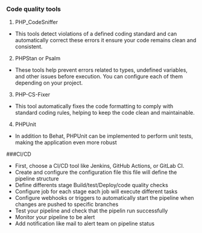 ### Code quality tools

1. PHP_CodeSniffer
 - This tools detect violations of a defined coding standard and can automatically correct these errors it ensure your code remains clean and consistent.
2. PHPStan or Psalm
 - These tools help prevent errors related to types, undefined variables, and other issues before execution. You can configure each of them depending on your project.
3. PHP-CS-Fixer
 - This tool automatically fixes the code formatting to comply with standard coding rules, helping to keep the code clean and maintainable.
4. PHPUnit
 - In addition to Behat, PHPUnit can be implemented to perform unit tests, making the application even more robust

 ###CI/CD

- First, choose a CI/CD tool like Jenkins, GitHub Actions, or GitLab CI. 
- Create and configure the configuration file this file will define the pipeline structure
- Define differents stage Build/test/Deploy/code quality checks
- Configure job for each stage each job will execute different tasks
- Configure webhooks or triggers to automatically start the pipeline when changes are pushed to specific branches
- Test your pipeline and check that the pipelin run successfully
- Monitor your pipeline to be alert
- Add notification like mail to alert team on pipeline status

  